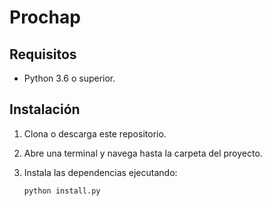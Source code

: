 # Prochap

## Requisitos

- Python 3.6 o superior.

## Instalación

1. Clona o descarga este repositorio.
2. Abre una terminal y navega hasta la carpeta del proyecto.
3. Instala las dependencias ejecutando:

   ```bash
   python install.py
